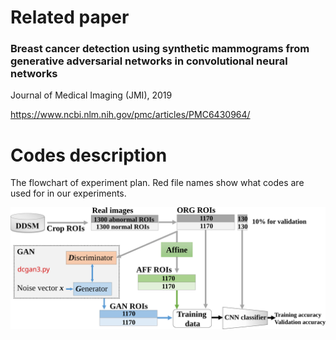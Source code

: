 Related paper
======
### Breast cancer detection using synthetic mammograms from generative adversarial networks in convolutional neural networks

Journal of Medical Imaging (JMI), 2019

https://www.ncbi.nlm.nih.gov/pmc/articles/PMC6430964/


Codes description
=====
The flowchart of experiment plan. Red file names show what codes are used for in our experiments.

<div align=center><img src="https://raw.githubusercontent.com/ShuyueG/gan-for-breast-cancer-detection/d290800b58c1135def3fc79dc07a36ea0e6ff05f/gan4breast_flowchart.svg" width="900" alt="flowchart"/></div>
